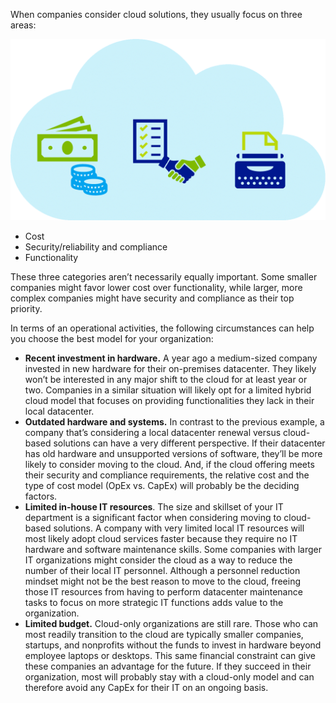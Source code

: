 When companies consider cloud solutions, they usually focus on three areas: 

![3 areas of cloud focus](../media/4-which-cloud-model.png)

- Cost
- Security/reliability and compliance
- Functionality 

These three categories aren’t necessarily equally important. Some smaller companies might favor lower cost over functionality, while larger, more complex companies might have security and compliance as their top priority. 

In terms of an operational activities, the following circumstances can help you choose the best model for your organization:

- **Recent investment in hardware.** A year ago a medium-sized company invested in new hardware for their on-premises datacenter. They likely won’t be interested in any major shift to the cloud for at least year or two. Companies in a similar situation will likely opt for a limited hybrid cloud model that focuses on providing functionalities they lack in their local datacenter. 
- **Outdated hardware and systems.** In contrast to the previous example, a company that’s considering a local datacenter renewal versus cloud-based solutions can have a very different perspective. If their datacenter has old hardware and unsupported versions of software, they’ll be more likely to consider moving to the cloud. And, if the cloud offering meets their security and compliance requirements, the relative cost and the type of cost model (OpEx vs. CapEx) will probably be the deciding factors. 
- **Limited in-house IT resources**. The size and skillset of your IT department is a significant factor when considering moving to cloud-based solutions. A company with very limited local IT resources will most likely adopt cloud services faster because they require no IT hardware and software maintenance skills. Some companies with larger IT organizations might consider the cloud as a way to reduce the number of their local IT personnel. Although a personnel reduction mindset might not be the best reason to move to the cloud, freeing those IT resources from having to perform datacenter maintenance tasks to focus on more strategic IT functions adds value to the organization. 
- **Limited budget.** Cloud-only organizations are still rare. Those who can most readily transition to the cloud are typically smaller companies, startups, and nonprofits without the funds to invest in hardware beyond employee laptops or desktops. This same financial constraint can give these companies an advantage for the future. If they succeed in their organization, most will probably stay with a cloud-only model and can therefore avoid any CapEx for their IT on an ongoing basis.
